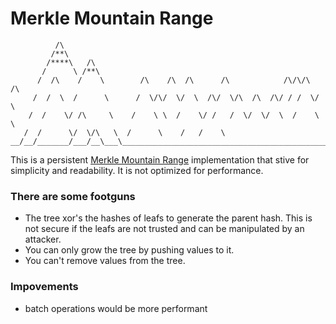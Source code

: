 # Merkle Mountain Range
```
          /\
         /**\
        /****\   /\
       /      \ /**\
      /  /\    /    \        /\    /\  /\      /\            /\/\/\  /\
     /  /  \  /      \      /  \/\/  \/  \  /\/  \/\  /\  /\/ / /  \/  \
    /  /    \/ /\     \    /    \ \  /    \/ /   /  \/  \/  \  /    \   \
   /  /      \/  \/\   \  /      \    /   /    \
__/__/_______/___/__\___\__________________________________________________
```
This is a persistent [Merkle Mountain Range](https://github.com/opentimestamps/opentimestamps-server/blob/master/doc/merkle-mountain-range.md) implementation that stive for simplicity and readability. It is not optimized for performance.

### There are some footguns

- The tree xor's the hashes of leafs to generate the parent hash. This is not secure if the leafs are not trusted and can be manipulated by an attacker.
- You can only grow the tree by pushing values to it.
- You can't remove values from the tree.

### Impovements

- batch operations would be more performant
